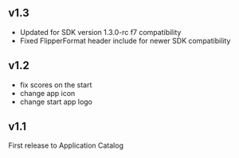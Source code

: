 ## v1.3

- Updated for SDK version 1.3.0-rc f7 compatibility
- Fixed FlipperFormat header include for newer SDK compatibility

## v1.2

- fix scores on the start
- change app icon
- change start app logo

## v1.1

First release to Application Catalog
